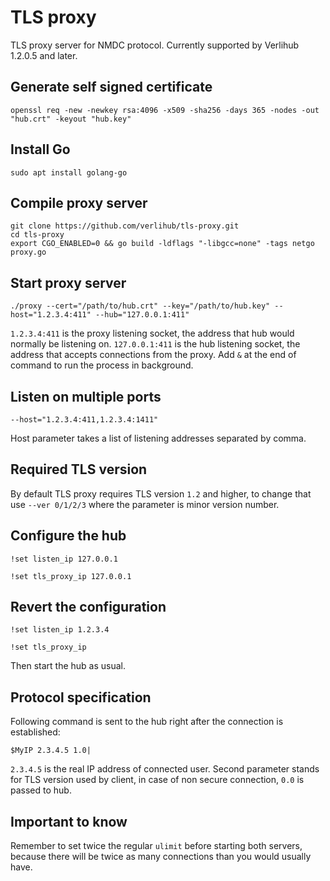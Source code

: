 # TLS proxy

TLS proxy server for NMDC protocol. Currently supported by Verlihub 1.2.0.5 and later.

## Generate self signed certificate

`openssl req -new -newkey rsa:4096 -x509 -sha256 -days 365 -nodes -out "hub.crt" -keyout "hub.key"`

## Install Go

`sudo apt install golang-go`

## Compile proxy server

```
git clone https://github.com/verlihub/tls-proxy.git
cd tls-proxy
export CGO_ENABLED=0 && go build -ldflags "-libgcc=none" -tags netgo proxy.go
```

## Start proxy server

`./proxy --cert="/path/to/hub.crt" --key="/path/to/hub.key" --host="1.2.3.4:411" --hub="127.0.0.1:411"`

`1.2.3.4:411` is the proxy listening socket, the address that hub would normally be listening on. `127.0.0.1:411` is the hub listening socket, the address that accepts connections from the proxy. Add `&` at the end of command to run the process in background.

## Listen on multiple ports

`--host="1.2.3.4:411,1.2.3.4:1411"`

Host parameter takes a list of listening addresses separated by comma.

## Required TLS version

By default TLS proxy requires TLS version `1.2` and higher, to change that use `--ver 0/1/2/3` where the parameter is minor version number.

## Configure the hub

`!set listen_ip 127.0.0.1`

`!set tls_proxy_ip 127.0.0.1`

## Revert the configuration

`!set listen_ip 1.2.3.4`

`!set tls_proxy_ip `

Then start the hub as usual.

## Protocol specification

Following command is sent to the hub right after the connection is established:

`$MyIP 2.3.4.5 1.0|`

`2.3.4.5` is the real IP address of connected user. Second parameter stands for TLS version used by client, in case of non secure connection, `0.0` is passed to hub.

## Important to know

Remember to set twice the regular `ulimit` before starting both servers, because there will be twice as many connections than you would usually have.
